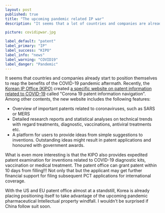 ```yaml
---
layout: post
published: true
title: "The upcoming pandemic related IP war"
description: "It seems that a lot of countries and companies are already positioning themselves to benefit from the aftermath of the COVID-19 pandemic."

picture: covidipwar.jpg

label_default: "patent" 
label_primary: "IP"
label_success: "KIPO"
label_info: "news"
label_warning: "COVID19"
label_danger: "Pandemic"
---
```

<!-- Main Container -->

It seems that countries and companies already start to position themselves to reap the benefits of the COVID-19 pandemic aftermath.
Recently, the [Korean IP Office (KIPO)](https://kipo.go.kr/kpo/MainApp) created [a specific website on patent information related to COVID-19](https://kipo.go.kr/ncov/index.html) called "Corona 19 patent information navigation". Among other contents, the new website includes the following features:

* Overview of important patents related to coronaviruses, such as SARS or MERS
* Detailed research reports and statistical analyses on technical trends with regard treatments, diagnostic, vaccinations, antiviral treatments etc.
* A platform for users to provide ideas from simple suggestions to inventions. Outstanding ideas might result in patent applications and honoured with government awards.

What is even more interesting is that the KIPO also provides expedited patent examination for inventions related to COVID-19 diagnostic kits, vaccination or medical treatment.
The patent office can grant patent within 10 days from filling!!! Not only that but the applicant may get further financial support for filing subsequent PCT applications for international coverage. 

With the US and EU patent office almost at a standstill, Korea is already placing positioning itself to take advantage of the upcoming pandemic pharmaceutical Intellectual property windfall. I wouldn't be surprised if China follow suit soon.

<!--End Main Container -->
